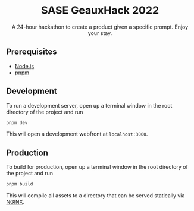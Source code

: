 <div align="center">
    <h1>SASE GeauxHack 2022</h1>
    <p>A 24-hour hackathon to create a product given a specific prompt. Enjoy your stay.</p>
</div>

## Prerequisites
 * [Node.js](https://nodejs.org)
 * [pnpm](https://pnpm.io)

## Development
To run a development server, open up a terminal window in the root directory of the project and run
```sh
pnpm dev
```

This will open a development webfront at `localhost:3000`.

## Production
To build for production, open up a terminal window in the root directory of the project and run
```sh
pnpm build
```

This will compile all assets to a directory that can be served statically via [NGINX](https://nginx.com).
